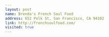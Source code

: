 ```yaml
---
layout: post
name: Brenda's French Soul Food
address: 652 Polk St, San Francisco, CA 94102
link: http://frenchsoulfood.com/
visited: true
---
```

